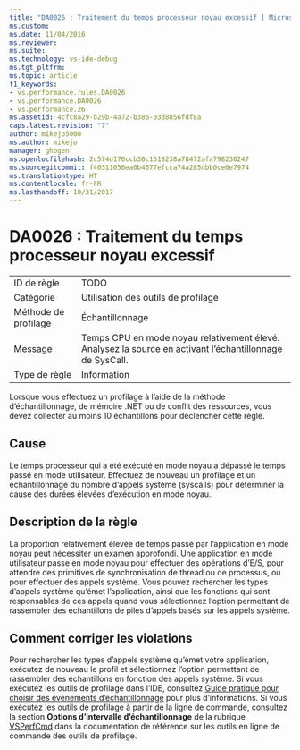 ```yaml
---
title: "DA0026 : Traitement du temps processeur noyau excessif | Microsoft Docs"
ms.custom: 
ms.date: 11/04/2016
ms.reviewer: 
ms.suite: 
ms.technology: vs-ide-debug
ms.tgt_pltfrm: 
ms.topic: article
f1_keywords:
- vs.performance.rules.DA0026
- vs.performance.DA0026
- vs.performance.26
ms.assetid: 4cfc8a29-b29b-4a72-b386-03d8856fdf8a
caps.latest.revision: "7"
author: mikejo5000
ms.author: mikejo
manager: ghogen
ms.openlocfilehash: 2c574d176ccb30c1518238a78472afa798230247
ms.sourcegitcommit: f40311056ea0b4677efcca74a285dbb0ce0e7974
ms.translationtype: HT
ms.contentlocale: fr-FR
ms.lasthandoff: 10/31/2017
---
```

# <a name="da0026-excessive-kernel-cpu-time-processing"></a>DA0026 : Traitement du temps processeur noyau excessif
|||  
|-|-|  
|ID de règle|TODO|  
|Catégorie|Utilisation des outils de profilage|  
|Méthode de profilage|Échantillonnage|  
|Message|Temps CPU en mode noyau relativement élevé. Analysez la source en activant l’échantillonnage de SysCall.|  
|Type de règle|Information|  
  
 Lorsque vous effectuez un profilage à l’aide de la méthode d’échantillonnage, de mémoire .NET ou de conflit des ressources, vous devez collecter au moins 10 échantillons pour déclencher cette règle.  
  
## <a name="cause"></a>Cause  
 Le temps processeur qui a été exécuté en mode noyau a dépassé le temps passé en mode utilisateur. Effectuez de nouveau un profilage et un échantillonnage du nombre d’appels système (syscalls) pour déterminer la cause des durées élevées d’exécution en mode noyau.  
  
## <a name="rule-description"></a>Description de la règle  
 La proportion relativement élevée de temps passé par l’application en mode noyau peut nécessiter un examen approfondi. Une application en mode utilisateur passe en mode noyau pour effectuer des opérations d’E/S, pour attendre des primitives de synchronisation de thread ou de processus, ou pour effectuer des appels système. Vous pouvez rechercher les types d’appels système qu’émet l’application, ainsi que les fonctions qui sont responsables de ces appels quand vous sélectionnez l’option permettant de rassembler des échantillons de piles d’appels basés sur les appels système.  
  
## <a name="how-to-fix-violations"></a>Comment corriger les violations  
 Pour rechercher les types d’appels système qu’émet votre application, exécutez de nouveau le profil et sélectionnez l’option permettant de rassembler des échantillons en fonction des appels système. Si vous exécutez les outils de profilage dans l’IDE, consultez [Guide pratique pour choisir des événements d’échantillonnage](../profiling/how-to-choose-sampling-events.md) pour plus d’informations. Si vous exécutez les outils de profilage à partir de la ligne de commande, consultez la section **Options d’intervalle d’échantillonnage** de la rubrique [VSPerfCmd](../profiling/vsperfcmd.md) dans la documentation de référence sur les outils en ligne de commande des outils de profilage.